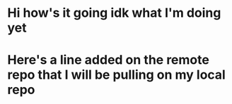 # Hi how's it going idk what I'm doing yet

# Here's a line added on the remote repo that I will be pulling on my local repo

